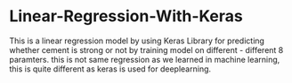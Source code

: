 # Linear-Regression-With-Keras
This is a linear regression model by using Keras Library for predicting whether cement is strong or not by training model on different - different 8 paramters.
this is not same regression as we learned in machine learning, this is quite different as keras is used for deeplearning.

